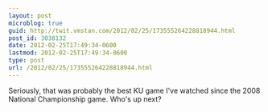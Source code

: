 ```yaml
---
layout: post
microblog: true
guid: http://twit.vmstan.com/2012/02/25/173555264228818944.html
post_id: 3038132
date: 2012-02-25T17:49:34-0600
lastmod: 2012-02-25T17:49:34-0600
type: post
url: /2012/02/25/173555264228818944.html
---
```

Seriously, that was probably the best KU game I've watched since the 2008 National Championship game. Who's up next?
